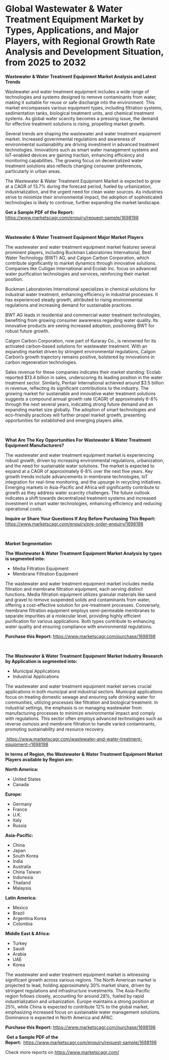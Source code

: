 <p><h1>Global Wastewater & Water Treatment Equipment Market by Types, Applications, and Major Players, with Regional Growth Rate Analysis and Development Situation, from 2025 to 2032</h1></p><p><strong>Wastewater & Water Treatment Equipment Market Analysis and Latest Trends</strong></p>
<p><p>Wastewater and water treatment equipment includes a wide range of technologies and systems designed to remove contaminants from water, making it suitable for reuse or safe discharge into the environment. This market encompasses various equipment types, including filtration systems, sedimentation tanks, biological treatment units, and chemical treatment systems. As global water scarcity becomes a pressing issue, the demand for effective treatment solutions is rising, propelling market growth.</p><p>Several trends are shaping the wastewater and water treatment equipment market. Increased governmental regulations and awareness of environmental sustainability are driving investment in advanced treatment technologies. Innovations such as smart water management systems and IoT-enabled devices are gaining traction, enhancing efficiency and monitoring capabilities. The growing focus on decentralized water treatment solutions also reflects changing consumer preferences, particularly in urban areas.</p><p>The Wastewater & Water Treatment Equipment Market is expected to grow at a CAGR of 13.7% during the forecast period, fueled by urbanization, industrialization, and the urgent need for clean water sources. As industries strive to minimize their environmental impact, the adoption of sophisticated technologies is likely to continue, further expanding the market landscape.</p></p>
<p><strong>Get a Sample PDF of the Report:&nbsp;</strong> <a href="https://www.marketscagr.com/enquiry/request-sample/1698198?utm_campaign=2452&utm_medium=2&utm_source=Github&utm_content=ia&utm_term=24032025&utm_id=wastewater-water-treatment-equipment">https://www.marketscagr.com/enquiry/request-sample/1698198</a></p>
<p>&nbsp;</p>
<p><strong>Wastewater & Water Treatment Equipment Major Market Players</strong></p>
<p><p>The wastewater and water treatment equipment market features several prominent players, including Buckman Laboratories International, Best Water Technology (BWT) AG, and Calgon Carbon Corporation, which contribute significantly to market dynamics through innovative solutions. Companies like Culligan International and Ecolab Inc. focus on advanced water purification technologies and services, reinforcing their market position.</p><p>Buckman Laboratories International specializes in chemical solutions for industrial water treatment, enhancing efficiency in industrial processes. It has experienced steady growth, attributed to rising environmental regulations and increasing demand for sustainable practices.</p><p>BWT AG leads in residential and commercial water treatment technologies, benefiting from growing consumer awareness regarding water quality. Its innovative products are seeing increased adoption, positioning BWT for robust future growth.</p><p>Calgon Carbon Corporation, now part of Kuraray Co., is renowned for its activated carbon-based solutions for wastewater treatment. With an expanding market driven by stringent environmental regulations, Calgon Carbon’s growth trajectory remains positive, bolstered by innovations in carbon regeneration technologies.</p><p>Sales revenue for these companies indicates their market standing: Ecolab reported $13.4 billion in sales, underscoring its leading position in the water treatment sector. Similarly, Pentair International achieved around $3.5 billion in revenue, reflecting its significant contributions to the industry. The growing market for sustainable and innovative water treatment solutions suggests a compound annual growth rate (CAGR) of approximately 6-8% through the next several years, indicating strong future demand and an expanding market size globally. The adoption of smart technologies and eco-friendly practices will further propel market growth, presenting opportunities for established and emerging players alike.</p></p>
<p>&nbsp;</p>
<p><strong>What Are The Key Opportunities For Wastewater & Water Treatment Equipment Manufacturers?</strong></p>
<p><p>The wastewater and water treatment equipment market is experiencing robust growth, driven by increasing environmental regulations, urbanization, and the need for sustainable water solutions. The market is expected to expand at a CAGR of approximately 6-8% over the next five years. Key growth trends include advancements in membrane technologies, IoT integration for real-time monitoring, and the upsurge in recycling initiatives. Emerging markets in Asia-Pacific and Africa will significantly contribute to growth as they address water scarcity challenges. The future outlook indicates a shift towards decentralized treatment systems and increased investment in smart water technologies, enhancing efficiency and reducing operational costs.</p></p>
<p><strong>Inquire or Share Your Questions If Any Before Purchasing This Report:</strong> <a href="https://www.marketscagr.com/enquiry/pre-order-enquiry/1698198?utm_campaign=2452&utm_medium=2&utm_source=Github&utm_content=ia&utm_term=24032025&utm_id=wastewater-water-treatment-equipment">https://www.marketscagr.com/enquiry/pre-order-enquiry/1698198</a></p>
<p>&nbsp;</p>
<p><strong>Market Segmentation</strong></p>
<p><strong>The Wastewater & Water Treatment Equipment Market Analysis by types is segmented into:</strong></p>
<p><ul><li>Media Filtration Equipment</li><li>Membrane Filtration Equipment</li></ul></p>
<p><p>The wastewater and water treatment equipment market includes media filtration and membrane filtration equipment, each serving distinct functions. Media filtration equipment utilizes granular materials like sand and gravel to remove suspended solids and contaminants from water, offering a cost-effective solution for pre-treatment processes. Conversely, membrane filtration equipment employs semi-permeable membranes to separate impurities at a molecular level, providing highly efficient purification for various applications. Both types contribute to enhancing water quality and ensuring compliance with environmental regulations.</p></p>
<p><strong>Purchase this Report:&nbsp;</strong><a href="https://www.marketscagr.com/purchase/1698198?utm_campaign=2452&utm_medium=2&utm_source=Github&utm_content=ia&utm_term=24032025&utm_id=wastewater-water-treatment-equipment">https://www.marketscagr.com/purchase/1698198</a></p>
<p>&nbsp;</p>
<p><strong>The Wastewater & Water Treatment Equipment Market Industry Research by Application is segmented into:</strong></p>
<p><ul><li>Municipal Applications</li><li>Industrial Applications</li></ul></p>
<p><p>The wastewater and water treatment equipment market serves crucial applications in both municipal and industrial sectors. Municipal applications focus on treating domestic sewage and ensuring safe drinking water for communities, utilizing processes like filtration and biological treatment. In industrial settings, the emphasis is on managing wastewater from manufacturing processes to minimize environmental impact and comply with regulations. This sector often employs advanced technologies such as reverse osmosis and membrane filtration to handle varied contaminants, promoting sustainability and resource recovery.</p></p>
<p><a href="https://www.marketscagr.com/wastewater-and-water-treatment-equipment-r1698198?utm_campaign=2452&utm_medium=2&utm_source=Github&utm_content=ia&utm_term=24032025&utm_id=wastewater-water-treatment-equipment">&nbsp;https://www.marketscagr.com/wastewater-and-water-treatment-equipment-r1698198</a></p>
<p><strong>In terms of Region, the Wastewater & Water Treatment Equipment Market Players available by Region are:</strong></p>
<p>
    <p> <strong> North America: </strong>
        <ul>
            <li>United States</li>
            <li>Canada</li>
        </ul>
        </p> 
    <p> <strong> Europe: </strong>
        <ul>
            <li>Germany</li>
            <li>France</li>
            <li>U.K.</li>
            <li>Italy</li>
            <li>Russia</li>
        </ul>
        </p> 
    <p> <strong> Asia-Pacific: </strong>
        <ul>
            <li>China</li>
            <li>Japan</li>
            <li>South Korea</li>
            <li>India</li>
            <li>Australia</li>
            <li>China Taiwan</li>
            <li>Indonesia</li>
            <li>Thailand</li>
            <li>Malaysia</li>
        </ul>
        </p> 
    <p> <strong> Latin America: </strong>
        <ul>
            <li>Mexico</li>
            <li>Brazil</li>
            <li>Argentina Korea</li>
            <li>Colombia</li>
        </ul>
        </p> 
    <p> <strong> Middle East & Africa: </strong>
        <ul>
            <li>Turkey</li>
            <li>Saudi</li>
            <li>Arabia</li>
            <li>UAE</li>
            <li>Korea</li>
        </ul>
    </p>
    </p>
<p><p>The wastewater and water treatment equipment market is witnessing significant growth across various regions. The North American market is projected to lead, holding approximately 30% market share, driven by stringent regulations and infrastructure investments. The Asia-Pacific region follows closely, accounting for around 28%, fueled by rapid industrialization and urbanization. Europe maintains a strong position at 25%, while China is expected to contribute 12% to the global market, emphasizing increased focus on sustainable water management solutions. Dominance is expected in North America and APAC.</p></p>
<p><strong>Purchase this Report: </strong><a href="https://www.marketscagr.com/purchase/1698198?utm_campaign=2452&utm_medium=2&utm_source=Github&utm_content=ia&utm_term=24032025&utm_id=wastewater-water-treatment-equipment">https://www.marketscagr.com/purchase/1698198</a></p>
<p>&nbsp;<strong>Get a Sample PDF of the Report:&nbsp;&nbsp;</strong><a href="https://www.marketscagr.com/enquiry/request-sample/1698198?utm_campaign=2452&utm_medium=2&utm_source=Github&utm_content=ia&utm_term=24032025&utm_id=wastewater-water-treatment-equipment">https://www.marketscagr.com/enquiry/request-sample/1698198</a></p>
<p><strong></strong></p>
<p>Check more reports on <a href="https://www.marketscagr.com/?utm_campaign=2452&utm_medium=2&utm_source=Github&utm_content=ia&utm_term=24032025&utm_id=wastewater-water-treatment-equipment">https://www.marketscagr.com/</a></p>